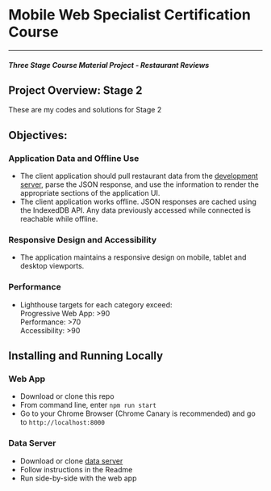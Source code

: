 # Mobile Web Specialist Certification Course
---
#### _Three Stage Course Material Project - Restaurant Reviews_

## Project Overview: Stage 2

These are my codes and solutions for Stage 2


## Objectives:
### Application Data and Offline Use
- The client application should pull restaurant data from the <a href="https://github.com/jimmymercado/mws-restaurant-stage-2-data" target="_blank">development server</a>, parse the JSON response, and use the information to render the appropriate sections of the application UI.
- The client application works offline. JSON responses are cached using the IndexedDB API. Any data previously accessed while connected is reachable while offline.

### Responsive Design and Accessibility
- The application maintains a responsive design on mobile, tablet and desktop viewports.

### Performance
- Lighthouse targets for each category exceed:  
   Progressive Web App: >90  
   Performance: >70  
   Accessibility: >90  

## Installing and Running Locally
### Web App
- Download or clone this repo
- From command line, enter `npm run start`
- Go to your Chrome Browser (Chrome Canary is recommended) and go to `http://localhost:8000`

### Data Server
- Download or clone <a href="https://github.com/jimmymercado/mws-restaurant-stage-2-data" target="_blank">data server</a> 
- Follow instructions in the Readme
- Run side-by-side with the web app